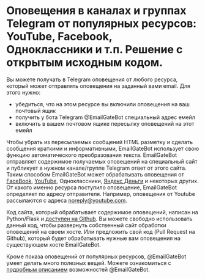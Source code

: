 # Оповещения в каналах и группах Telegram от популярных ресурсов: YouTube, Facebook, Одноклассники и т.п. Решение с открытым исходным кодом.

Вы можете получать в Telegram оповещения от любого ресурса, который может отправлять оповещения на заданный вами email. Для этого нужно:

- убедиться, что на этом ресурсе вы включили оповещения на ваш почтовый ящик
- получить у бота Telegram @EmailGateBot специальный адрес емейл
- включить в вашем почтовом ящике пересылку оповещений на этот емейл

Чтобы убрать из пересылаемых сообщений HTML разметку и сделать сообщения краткими и информативными, EmailGateBot использует свою функцию автоматического преобразования текста.
EmailGateBot отправляет содержимое получаемых оповещений на специальный сайт и публикует в нужном канале/группе Telegram ответ от этого сайта.
Таким способом EmailGateBot может обрабатывать оповещения от [FaceBook](https://zen.yandex.ru/media/id/5a7c88094bf16140b018eb53/opovesceniia-v-gruppah-i-kanalah-telegram-o-novyh-publikaciiah-v-facebook-5e5ceb22212e945ed0bbb576), [YouTube](https://zen.yandex.ru/media/id/5a7c88094bf16140b018eb53/opovesceniia-v-kanalah-i-gruppah-telegram-o-novyh-video-na-youtube-5e576d75d7ed3e44c52a3b12), Одноклассники, [Яндекс Деньги](https://zen.yandex.ru/media/id/5a7c88094bf16140b018eb53/opovesceniia-v-telegram-ob-operaciiah-polzovatelei-iandeks-deneg-5e4527cc2315ee477efda084) и некоторых других.
От какого именно ресурса поступило оповещение, EmailGateBot определяет по адресу отправителя. Например, оповещения от Youtube рассылаются с адреса noreply@youtube.com.

Код сайта, который обрабатывает содержимое оповещений, написан на Python/Flask и [доступен на Github](https://github.com/vb64/telegram.email.notify/blob/master/README-ru.md).
Вы можете свободно использовать данный код, чтобы развернуть собственный сайт обработки оповещений на своем хосте. Или предложить свой код (Pull Request на Github), который будет обрабатывать нужные вам оповещения на существующем хосте EmailGateBot.

Кроме показа оповещений от популярных ресурсов, @EmailGateBot умеет делать много полезных вещей. Можете ознакомиться с [подробным описанием](guide.md) возможностей @EmailGateBot.

